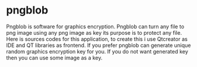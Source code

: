 # pngblob

Pngblob is software for graphics encryption. Pngblob can turn any file to png image using any png image as key its purpose is to protect any file. Here is sources codes for this application, to create this i use Qtcreator as IDE and QT libraries as frontend. If you prefer pngblob can generate unique random graphics encryption key for you. If you do not want generated key then you can use some image as a key.





